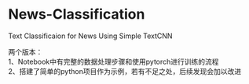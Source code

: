 # News-Classification
Text Classificaion for News Using Simple TextCNN

两个版本：  
1、Notebook中有完整的数据处理步骤和使用pytorch进行训练的流程  
2、搭建了简单的python项目作为示例，若有不足之处，后续发现会加以改进  
